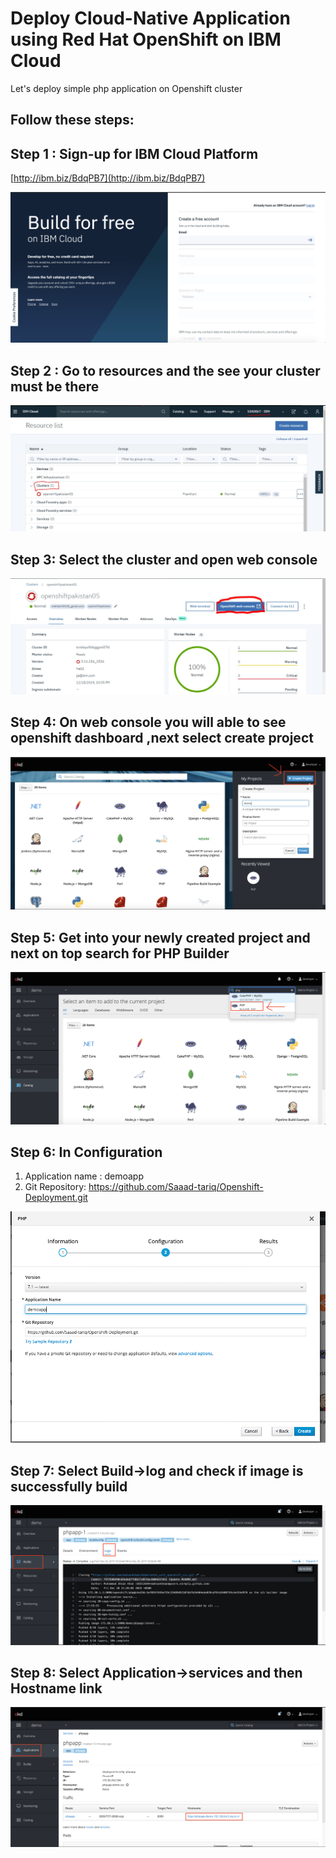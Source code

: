 # Deploy Cloud-Native Application using Red Hat OpenShift on IBM Cloud
Let's deploy simple php application on Openshift cluster

## Follow these steps:

## Step 1 : Sign-up for IBM Cloud Platform 

[http://ibm.biz/BdqPB7](http://ibm.biz/BdqPB7)

![GitHub Logo](images/s1.png)

## Step 2 : Go to resources and the see your cluster must be there
![GitHub Logo](images/s6.jpeg)

## Step 3: Select the cluster and open web console
![GitHub Logo](images/s7.jpeg)

## Step 4: On web console you will able to see openshift dashboard ,next select create project
![GitHub Logo](images/s8.png)

## Step 5: Get into your newly created project and next on top search for PHP Builder
![GitHub Logo](images/s9.png)

## Step 6: In Configuration
1. Application name : demoapp
2. Git Repository: https://github.com/Saaad-tariq/Openshift-Deployment.git

![GitHub Logo](images/se.png)

## Step 7: Select Build->log and check if image is successfully build
![GitHub Logo](images/s11.png)

## Step 8: Select Application->services and then Hostname link
![GitHub Logo](images/s12.png)

